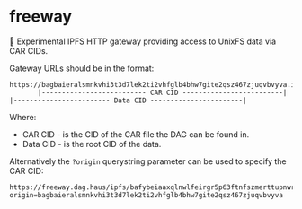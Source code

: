 # freeway

🧪 Experimental IPFS HTTP gateway providing access to UnixFS data via CAR CIDs.

Gateway URLs should be in the format:

```
https://bagbaieralsmnkvhi3t3d7lek2ti2vhfglb4bhw7gite2qsz467zjuqvbvyva.ipfs.freeway.dag.haus/ipfs/bafybeiaaxqlnwlfeirgr5p63ftnfszmerttupnwrim52h4zv2tfpntbjdy/data.txt
       |-------------------------- CAR CID -------------------------|                            |------------------------ Data CID -----------------------|
```

Where:
* CAR CID - is the CID of the CAR file the DAG can be found in.
* Data CID - is the root CID of the data.

Alternatively the `?origin` querystring parameter can be used to specify the CAR CID:

```
https://freeway.dag.haus/ipfs/bafybeiaaxqlnwlfeirgr5p63ftnfszmerttupnwrim52h4zv2tfpntbjdy/data.txt?origin=bagbaieralsmnkvhi3t3d7lek2ti2vhfglb4bhw7gite2qsz467zjuqvbvyva
```
